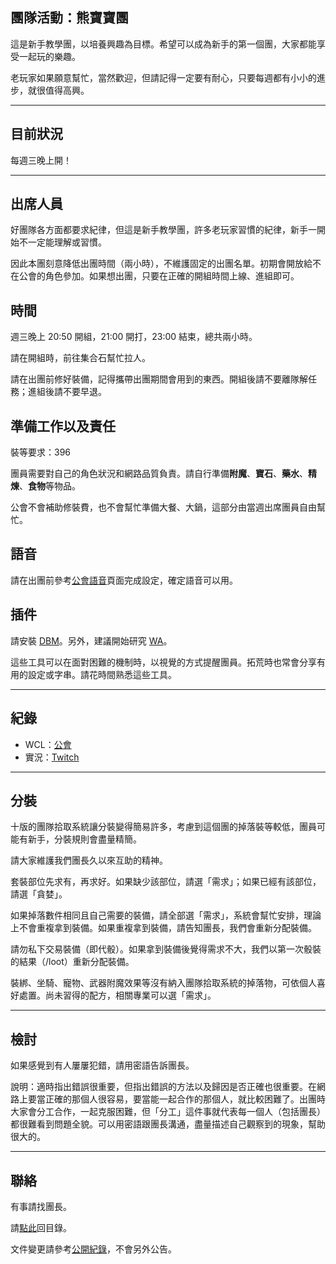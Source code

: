 ## 團隊活動：熊寶寶團

這是新手教學團，以培養興趣為目標。希望可以成為新手的第一個團，大家都能享受一起玩的樂趣。

老玩家如果願意幫忙，當然歡迎，但請記得一定要有耐心，只要每週都有小小的進步，就很值得高興。

---

## 目前狀況

每週三晚上開！

---

## 出席人員

好團隊各方面都要求紀律，但這是新手教學團，許多老玩家習慣的紀律，新手一開始不一定能理解或習慣。

因此本團刻意降低出團時間（兩小時），不維護固定的出團名單。初期會開放給不在公會的角色參加。如果想出團，只要在正確的開組時間上線、進組即可。

## 時間

週三晚上 20:50 開組，21:00 開打，23:00 結束，總共兩小時。

請在開組時，前往集合石幫忙拉人。

請在出團前修好裝備，記得攜帶出團期間會用到的東西。開組後請不要離隊解任務；進組後請不要早退。

## 準備工作以及責任

裝等要求：396

團員需要對自己的角色狀況和網路品質負責。請自行準備**附魔**、**寶石**、**藥水**、**精煉**、**食物**等物品。

公會不會補助修裝費，也不會幫忙準備大餐、大鍋，這部分由當週出席團員自由幫忙。

## 語音

請在出團前參考[公會語音](voicechat.html)頁面完成設定，確定語音可以用。

## 插件

請安裝 [DBM](https://www.curseforge.com/wow/addons/deadly-boss-mods)。另外，建議開始研究 [WA](https://www.curseforge.com/wow/addons/weakauras-2)。

這些工具可以在面對困難的機制時，以視覺的方式提醒團員。拓荒時也常會分享有用的設定或字串。請花時間熟悉這些工具。

---

## 紀錄

- WCL：[公會](https://www.warcraftlogs.com/guild/reports-list/269517)
- 實況：[Twitch](https://www.twitch.tv/dalechou/videos)

---

## 分裝

十版的團隊拾取系統讓分裝變得簡易許多，考慮到這個團的掉落裝等較低，團員可能有新手，分裝規則會盡量精簡。

請大家維護我們團長久以來互助的精神。

套裝部位先求有，再求好。如果缺少該部位，請選「需求」；如果已經有該部位，請選「貪婪」。

如果掉落數件相同且自己需要的裝備，請全部選「需求」，系統會幫忙安排，理論上不會重複拿到裝備。如果重複拿到裝備，請告知團長，我們會重新分配裝備。

請勿私下交易裝備（即代骰）。如果拿到裝備後覺得需求不大，我們以第一次骰裝的結果（/loot）重新分配裝備。

裝綁、坐騎、寵物、武器附魔效果等沒有納入團隊拾取系統的掉落物，可依個人喜好處置。尚未習得的配方，相關專業可以選「需求」。

---

## 檢討

如果感覺到有人屢屢犯錯，請用密語告訴團長。

說明：適時指出錯誤很重要，但指出錯誤的方法以及歸因是否正確也很重要。在網路上要當正確的那個人很容易，要當能一起合作的那個人，就比較困難了。出團時大家會分工合作，一起克服困難，但「分工」這件事就代表每一個人（包括團長）都很難看到問題全貌。可以用密語跟團長溝通，盡量描述自己觀察到的現象，幫助很大的。

---

## 聯絡

有事請找團長。

請[點此](index.html)回目錄。

文件變更請參考[公開紀錄](https://github.com/dalechou/badweather.tw/commits/master/babybear.md)，不會另外公告。
